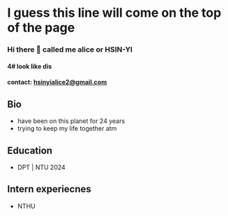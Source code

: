 # I guess this line will come on the top of the page
### Hi there 👋 called me alice or HSIN-YI
#### 4# look like dis 
#### contact: hsinyialice2@gmail.com 

## Bio
- have been on this planet for 24 years 
- trying to keep my life together atm

## Education
- DPT | NTU 2024

## Intern experiecnes 
- NTHU

##

<!--
**Alice-HsinYi-Chou/Alice-HsinYi-Chou** is a ✨ _special_ ✨ repository because its `README.md` (this file) appears on your GitHub profile.

Here are some ideas to get you started:

- 🔭 I’m currently working on ...
- 🌱 I’m currently learning ...
- 👯 I’m looking to collaborate on ...
- 🤔 I’m looking for help with ...
- 💬 Ask me about ...
- 📫 How to reach me: ...
- 😄 Pronouns: ...
- ⚡ Fun fact: ...
-->
 
